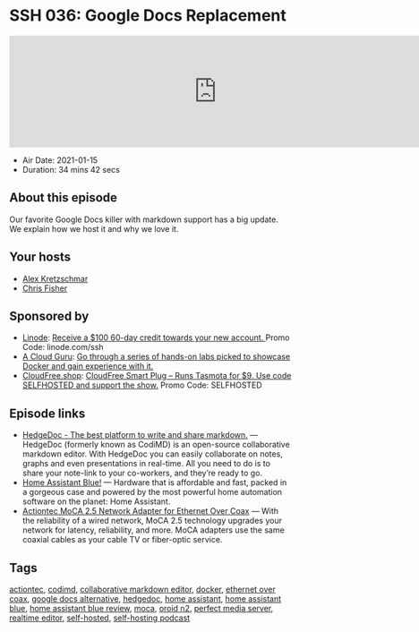 # SSH 036: Google Docs Replacement

<iframe src="https://player.fireside.fm/v2/dUlrHQih+Xe-KHz88?theme=dark" width="740" height="200" frameborder="0" scrolling="no"></iframe>

* Air Date: 2021-01-15
* Duration: 34 mins 42 secs

## About this episode

Our favorite Google Docs killer with markdown support has a big update. We explain how we host it and why we love it.

## Your hosts
* [Alex Kretzschmar](https://selfhosted.show/hosts/alexktz)
* [Chris Fisher](https://selfhosted.show/hosts/chrislas)

## Sponsored by

  * [Linode](https://linode.com/ssh): [Receive a $100 60-day credit towards your new account. ](https://linode.com/ssh) Promo Code: linode.com/ssh
  * [A Cloud Guru](https://acloud.guru/overview/108f9d35-6966-4fb6-a6cd-7af135329bba?utm_source=jupiter&utm_medium=cpc): [Go through a series of hands-on labs picked to showcase Docker and gain experience with it.](https://acloud.guru/overview/108f9d35-6966-4fb6-a6cd-7af135329bba?utm_source=jupiter&utm_medium=cpc)
  * [CloudFree.shop](https://cloudfree.shop/): [CloudFree Smart Plug – Runs Tasmota for $9. Use code SELFHOSTED and support the show.](https://cloudfree.shop/) Promo Code: SELFHOSTED



## Episode links

  * [HedgeDoc - The best platform to write and share markdown.](https://hedgedoc.org/ "HedgeDoc - The best platform to write and share markdown.") — HedgeDoc (formerly known as CodiMD) is an open-source collaborative markdown editor. With HedgeDoc you can easily collaborate on notes, graphs and even presentations in real-time. All you need to do is to share your note-link to your co-workers, and they’re ready to go.
  * [Home Assistant Blue!](https://www.home-assistant.io/blue/ "Home Assistant Blue!") — Hardware that is affordable and fast, packed in a gorgeous case and powered by the most powerful home automation software on the planet: Home Assistant.
  * [Actiontec MoCA 2.5 Network Adapter for Ethernet Over Coax](https://www.amazon.com/gp/product/B088KV2YYL "Actiontec MoCA 2.5 Network Adapter for Ethernet Over Coax") — With the reliability of a wired network, MoCA 2.5 technology upgrades your network for latency, reliability, and more. MoCA adapters use the same coaxial cables as your cable TV or fiber-optic service.



## Tags

[actiontec](https://selfhosted.show/tags/actiontec), [codimd](https://selfhosted.show/tags/codimd), [collaborative markdown editor](https://selfhosted.show/tags/collaborative%20markdown%20editor), [docker](https://selfhosted.show/tags/docker), [ethernet over coax](https://selfhosted.show/tags/ethernet%20over%20coax), [google docs alternative](https://selfhosted.show/tags/google%20docs%20alternative), [hedgedoc](https://selfhosted.show/tags/hedgedoc), [home assistant](https://selfhosted.show/tags/home%20assistant), [home assistant blue](https://selfhosted.show/tags/home%20assistant%20blue), [home assistant blue review](https://selfhosted.show/tags/home%20assistant%20blue%20review), [moca](https://selfhosted.show/tags/moca), [oroid n2](https://selfhosted.show/tags/oroid%20n2), [perfect media server](https://selfhosted.show/tags/perfect%20media%20server), [realtime editor](https://selfhosted.show/tags/realtime%20editor), [self-hosted](https://selfhosted.show/tags/self-hosted), [self-hosting podcast](https://selfhosted.show/tags/self-hosting%20podcast)